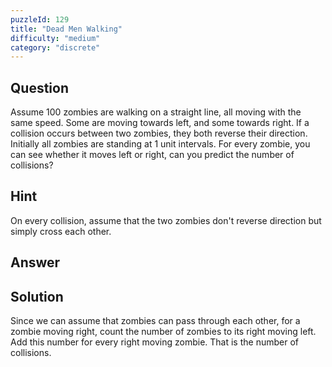 ```yaml
---
puzzleId: 129
title: "Dead Men Walking"
difficulty: "medium"
category: "discrete"
---
```


## Question
Assume 100 zombies are walking on a straight line, all moving with the same speed. Some are moving towards left, and some towards right. If a collision occurs between two zombies, they both reverse their direction. Initially all zombies are standing at 1 unit intervals. For every zombie, you can see whether it moves left or right, can you predict the number of collisions?

## Hint
On every collision, assume that the two zombies don't reverse direction but simply cross each other.

## Answer


## Solution
Since we can assume that zombies can pass through each other, for a zombie moving right, count the number of zombies to its right moving left. Add this number for every right moving zombie. That is the number of collisions.
